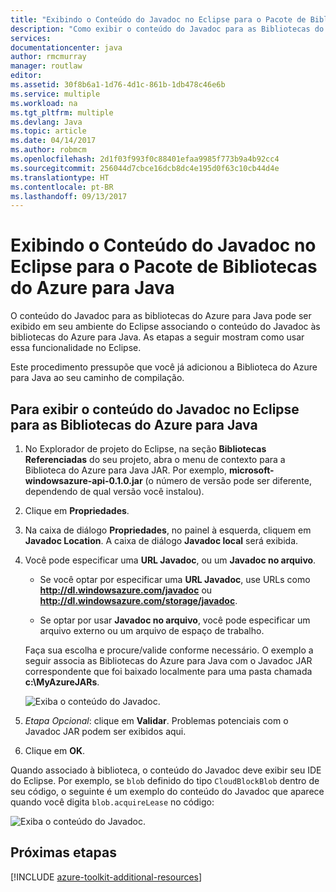 ```yaml
---
title: "Exibindo o Conteúdo do Javadoc no Eclipse para o Pacote de Bibliotecas do Azure para Java"
description: "Como exibir o conteúdo do Javadoc para as Bibliotecas do Azure no Eclipse."
services: 
documentationcenter: java
author: rmcmurray
manager: routlaw
editor: 
ms.assetid: 30f8b6a1-1d76-4d1c-861b-1db478c46e6b
ms.service: multiple
ms.workload: na
ms.tgt_pltfrm: multiple
ms.devlang: Java
ms.topic: article
ms.date: 04/14/2017
ms.author: robmcm
ms.openlocfilehash: 2d1f03f993f0c88401efaa9985f773b9a4b92cc4
ms.sourcegitcommit: 256044d7cbce16dcb8dc4e195d0f63c10cb44d4e
ms.translationtype: HT
ms.contentlocale: pt-BR
ms.lasthandoff: 09/13/2017
---
```

# <a name="displaying-javadoc-content-in-eclipse-for-the-azure-libraries-package-for-java"></a>Exibindo o Conteúdo do Javadoc no Eclipse para o Pacote de Bibliotecas do Azure para Java

O conteúdo do Javadoc para as bibliotecas do Azure para Java pode ser exibido em seu ambiente do Eclipse associando o conteúdo do Javadoc às bibliotecas do Azure para Java. As etapas a seguir mostram como usar essa funcionalidade no Eclipse.

Este procedimento pressupõe que você já adicionou a Biblioteca do Azure para Java ao seu caminho de compilação.

## <a name="to-display-javadoc-content-in-eclipse-for-the-azure-libraries-for-java"></a>Para exibir o conteúdo do Javadoc no Eclipse para as Bibliotecas do Azure para Java

1. No Explorador de projeto do Eclipse, na seção **Bibliotecas Referenciadas** do seu projeto, abra o menu de contexto para a Biblioteca do Azure para Java JAR. Por exemplo, **microsoft-windowsazure-api-0.1.0.jar** (o número de versão pode ser diferente, dependendo de qual versão você instalou).

1. Clique em **Propriedades**.

1. Na caixa de diálogo **Propriedades**, no painel à esquerda, cliquem em **Javadoc Location**. A caixa de diálogo **Javadoc local** será exibida.

1. Você pode especificar uma **URL Javadoc**, ou um **Javadoc no arquivo**.

   * Se você optar por especificar uma **URL Javadoc**, use URLs como **http://dl.windowsazure.com/javadoc** ou **http://dl.windowsazure.com/storage/javadoc**.

   * Se optar por usar **Javadoc no arquivo**, você pode especificar um arquivo externo ou um arquivo de espaço de trabalho.

   Faça sua escolha e procure/valide conforme necessário. O exemplo a seguir associa as Bibliotecas do Azure para Java com o Javadoc JAR correspondente que foi baixado localmente para uma pasta chamada **c:\MyAzureJARs**.

   ![Exiba o conteúdo do Javadoc.][ic553487]

1. *Etapa Opcional*: clique em **Validar**. Problemas potenciais com o Javadoc JAR podem ser exibidos aqui.

1. Clique em **OK**.

Quando associado à biblioteca, o conteúdo do Javadoc deve exibir seu IDE do Eclipse. Por exemplo, se `blob` definido do tipo `CloudBlockBlob` dentro de seu código, o seguinte é um exemplo do conteúdo do Javadoc que aparece quando você digita `blob.acquireLease` no código:

![Exiba o conteúdo do Javadoc.][ic553488]

## <a name="next-steps"></a>Próximas etapas

[!INCLUDE [azure-toolkit-additional-resources](../includes/azure-toolkit-additional-resources.md)]

<!-- URL List -->

<!-- Legacy MSDN URL = https://msdn.microsoft.com/library/azure/hh698319.aspx -->

<!-- IMG List -->

[ic553487]: media/azure-toolkit-for-eclipse-displaying-javadoc-content-for-azure-libraries/ic553487.png
[ic553488]: media/azure-toolkit-for-eclipse-displaying-javadoc-content-for-azure-libraries/ic553488.png
